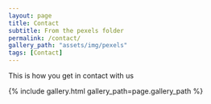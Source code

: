 ```yaml
---
layout: page
title: Contact
subtitle: From the pexels folder
permalink: /contact/
gallery_path: "assets/img/pexels"
tags: [Contact]
---
```


This is how you get in contact with us

{% include gallery.html gallery_path=page.gallery_path %}